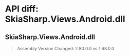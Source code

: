# API diff: SkiaSharp.Views.Android.dll

## SkiaSharp.Views.Android.dll

> Assembly Version Changed: 2.80.0.0 vs 1.68.0.0

